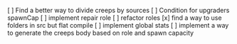 [ ] Find a better way to divide creeps by sources
[ ] Condition for upgraders spawnCap
[ ] implement repair role
[ ] refactor roles
[x] find a way to use folders in src but flat compile
[ ] implement global stats
[ ] implement a way to generate the creeps body based on role and spawn capacity